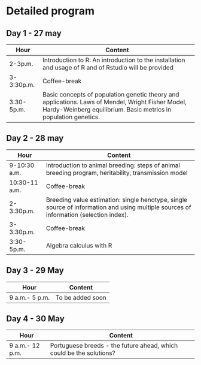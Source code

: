# Detailed program

## Day 1 - 27 may

| Hour | Content|
| --- | --- |
| 2-3p.m.| Introduction to R: An introduction to the installation and usage of R and of Rstudio will be provided|
| 3-3:30p.m.| Coffee-break|
| 3:30-5p.m.| Basic concepts of population genetic theory and applications. Laws of Mendel, Wright Fisher Model, Hardy-Weinberg equilibrium. Basic metrics in population genetics.|


## Day 2 - 28 may

| Hour | Content|
| --- | --- |
| 9-10:30 a.m. |Introduction to animal breeding: steps of animal breeding program, heritability, transmission model|
| 10:30-11 a.m.| Coffee-break|
| 2-3:30p.m.| Breeding value estimation: single henotype, single source of information and using multiple sources of information (selection index).
| 3-3:30p.m.| Coffee-break|
| 3:30-5p.m.| Algebra calculus with R|

## Day 3 - 29 May

| Hour | Content|
| --- | --- |
| 9 a.m.- 5 p.m. |To be added soon|

## Day 4 - 30 May

| Hour | Content|
| --- | --- |
| 9 a.m.- 12 p.m. |Portuguese breeds - the future ahead, which could be the solutions?|


